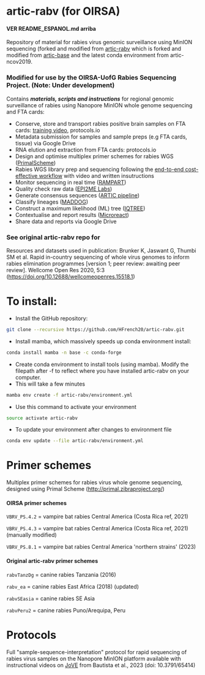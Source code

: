 # artic-rabv (for OIRSA)

#### VER README_ESPANOL.md arriba

Repository of material for rabies virus genomic surveillance using MinION sequencing (forked and modified from [artic-rabv](https://github.com/kirstyn/artic-rabv) which is forked and modified from [artic-base](https://github.com/artic-network/artic-base) and the latest conda environment from artic-ncov2019.

### Modified for use by the OIRSA-UofG Rabies Sequencing Project. (Note: Under development)

Contains ***materials, scripts and instructions*** for regional genomic surveillance of rabies using Nanopore MinION whole genome sequencing and FTA cards:

- Conserve, store and transport rabies positive brain samples on FTA cards: [training video](https://www.youtube.com/watch?v=fJ-_uupAVYA), protocols.io
- Metadata submission for samples and sample preps (e.g FTA cards, tissue) via Google Drive
- RNA elution and extraction from FTA cards: protocols.io
- Design and optimise multiplex primer schemes for rabies WGS ([PrimalScheme](https://primalscheme.com))
- Rabies WGS library prep and sequencing following the [end-to-end cost-effective workflow](https://www.jove.com/t/65414/whole-genome-sequencing-for-rapid-characterization-rabies-virus-using) with video and written insutructions
- Monitor sequencing in real time ([RAMPART](https://artic.network/rampart))
- Quality check raw data ([EPI2ME Labs](https://labs.epi2me.io))
- Generate consensus sequences ([ARTIC pipeline](https://artic.readthedocs.io/en/latest/))
- Classify lineages ([MADDOG](https://github.com/KathrynCampbell/MADDOG))
- Construct a maximum likelihood (ML) tree ([IQTREE](http://www.iqtree.org))
- Contextualise and report results ([Microreact](https://microreact.org))
- Share data and reports via Google Drive

### See original artic-rabv repo for
Resources and datasets used in publication:
Brunker K, Jaswant G, Thumbi SM et al. Rapid in-country sequencing of whole virus genomes to inform rabies elimination programmes [version 1; peer review: awaiting peer review]. Wellcome Open Res 2020, 5:3 (https://doi.org/10.12688/wellcomeopenres.15518.1)


# To install: 
* Install the GitHub repository:  
```bash
git clone --recursive https://github.com/HFrench20/artic-rabv.git 
```
* Install mamba, which massively speeds up conda environment install:  
```bash
conda install mamba -n base -c conda-forge
```
* Create conda environment to install tools (using mamba). Modify the filepath after -f to reflect where you have installed artic-rabv on your computer.
* This will take a few minutes
```bash
mamba env create -f artic-rabv/environment.yml
``` 

* Use this command to activate your environment  
```bash
source activate artic-rabv  
```

* To update your environment after changes to environment file
```bash
conda env update --file artic-rabv/environment.yml
```

# Primer schemes  
Multiplex primer schemes for rabies virus whole genome sequencing, designed using Primal Scheme (http://primal.zibraproject.org/)  

#### OIRSA primer schemes
`VBRV_PS.4.2` = vampire bat rabies Central America (Costa Rica ref, 2021)

`VBRV_PS.4.3` = vampire bat rabies Central America (Costa Rica ref, 2021) (manually modified)

`VBRV_PS.8.1` = vampire bat rabies Central America 'northern strains' (2023)

#### Original artic-rabv primer schemes
`rabvTanzDg` = canine rabies Tanzania (2016)

`rabv_ea` = canine rabies East Africa (2018) (updated)

`rabvSEasia` = canine rabies SE Asia  

`rabvPeru2` = canine rabies Puno/Arequipa, Peru

# Protocols  
Full "sample-sequence-interpretation" protocol for rapid sequencing of rabies virus samples on the Nanopore MinION platform available with instructional videos on [JoVE](https://www.jove.com/t/65414/whole-genome-sequencing-for-rapid-characterization-rabies-virus-using) from Bautista et al., 2023 (doi: 10.3791/65414)



